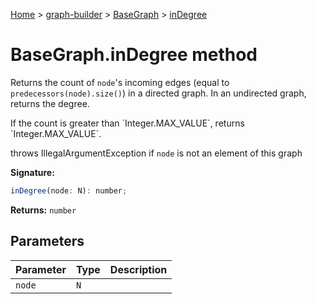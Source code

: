 [Home](./index) &gt; [graph-builder](./graph-builder.md) &gt; [BaseGraph](./graph-builder.basegraph.md) &gt; [inDegree](./graph-builder.basegraph.indegree.md)

# BaseGraph.inDegree method

Returns the count of `node`<!-- -->'s incoming edges (equal to `predecessors(node).size()`<!-- -->) in a directed graph. In an undirected graph, returns the degree<!-- -->.

<p>If the count is greater than `Integer.MAX_VALUE`<!-- -->, returns `Integer.MAX_VALUE`<!-- -->.

throws IllegalArgumentException if `node` is not an element of this graph

**Signature:**
```javascript
inDegree(node: N): number;
```
**Returns:** `number`

## Parameters

|  Parameter | Type | Description |
|  --- | --- | --- |
|  `node` | `N` |  |

